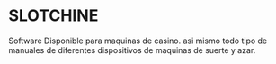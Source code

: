 # SLOTCHINE
Software Disponible para maquinas de casino. asi mismo todo tipo de manuales de diferentes dispositivos de maquinas de suerte y azar.
